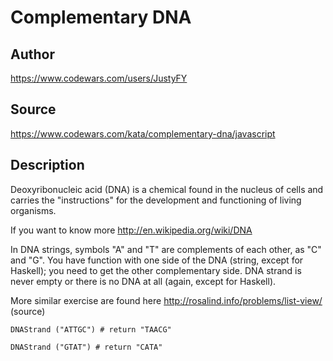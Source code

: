 # Complementary DNA

## Author
https://www.codewars.com/users/JustyFY

## Source
https://www.codewars.com/kata/complementary-dna/javascript

## Description

Deoxyribonucleic acid (DNA) is a chemical found in the nucleus of cells and carries the "instructions" for the development and functioning of living organisms.

If you want to know more http://en.wikipedia.org/wiki/DNA

In DNA strings, symbols "A" and "T" are complements of each other, as "C" and "G". You have function with one side of the DNA (string, except for Haskell); you need to get the other complementary side. DNA strand is never empty or there is no DNA at all (again, except for Haskell).

More similar exercise are found here http://rosalind.info/problems/list-view/ (source)
```
DNAStrand ("ATTGC") # return "TAACG"

DNAStrand ("GTAT") # return "CATA"
```